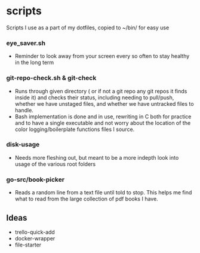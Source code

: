 # scripts
Scripts I use as a part of my dotfiles, copied to ~/bin/ for easy use

### eye_saver.sh
- Reminder to look away from your screen every so often to stay healthy in the long term

### git-repo-check.sh & git-check
- Runs through given directory ( or if not a git repo any git repos it finds inside it) and checks their status,
including needing to pull/push, whether we have unstaged files, and whether we have untracked files to handle.
- Bash implementation is done and in use, rewriting in C both for practice and to have a single executable and not worry
about the location of the color logging/boilerplate functions files I source.

### disk-usage
- Needs more fleshing out, but meant to be a more indepth look into usage of the various root folders

### go-src/book-picker
- Reads a random line from a text file until told to stop.  This helps me find what to read from
the large collection of pdf books I have.

## Ideas
- trello-quick-add
- docker-wrapper
- file-starter
